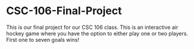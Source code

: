 # CSC-106-Final-Project
This is our final project for our CSC 106 class. This is an interactive air hockey game where you have the option to either play one or two players. First one to seven goals wins!
